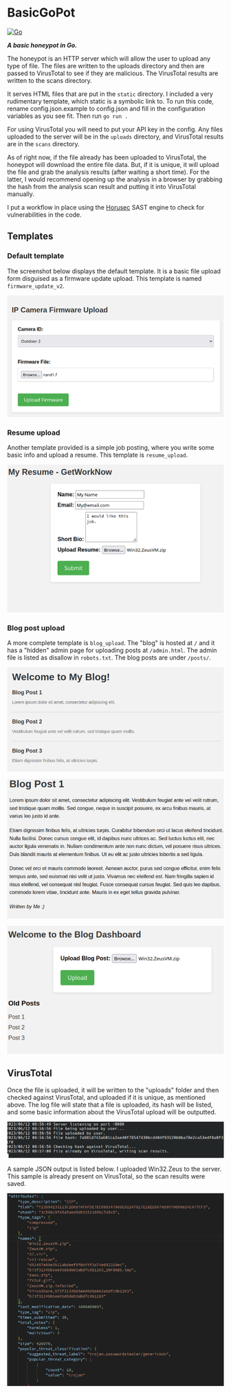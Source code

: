 # BasicGoPot
[![Go](https://github.com/morgenm/basicgopot/actions/workflows/go.yml/badge.svg)](https://github.com/morgenm/basicgopot/actions/workflows/go.yml)

**_A basic honeypot in Go._**

The honeypot is an HTTP server which will allow the user to upload any type of file. The files are written to the uploads directory and then are passed to VirusTotal to see if they are malicious. The VirusTotal results are written to the scans directory.

It serves HTML files that are put in the `static` directory. I included a very rudimentary template, which static is a symbolic link to. To run this code, rename config.json.example to config.json and fill in the configuration variables as you see fit. Then run `go run .`

For using VirusTotal you will need to put your API key in the config. Any files uploaded to the server will be in the `uploads` directory, and VirusTotal results are in the `scans` directory.

As of right now, if the file already has been uploaded to VirusTotal, the honeypot will download the entire file data. But, if it is unique, it will upload the file and grab the analysis results (after waiting a short time). For the latter, I would recommend opening up the analysis in a browser by grabbing the hash from the analysis scan result and putting it into VirusTotal manually.

I put a workflow in place using the [Horusec](https://horusec.io/site/) SAST engine to check for vulnerabilities in the code.

## Templates
### Default template
The screenshot below displays the default template. It is a basic file upload form disguised as a firmware update upload. This template is named `firmware_update_v2`.

![Template Firmware Upload v2](docs/template_firmware_upload_v2.png?raw=true "Default template")

### Resume upload
Another template provided is a simple job posting, where you write some basic info and upload a resume. This template is `resume_upload`.

![Template Resume](docs/template_resume.png?raw=true "Resume template")

### Blog post upload
A more complete template is `blog_upload`. The "blog" is hosted at `/` and it has a "hidden" admin page for uploading posts at `/admin.html`. The admin file is listed as disallow in `robots.txt`. The blog posts are under `/posts/`. 

![Template Blog](docs/template_blog_index.png?raw=true "Blog template")

![Template Blog Post](docs/template_blog_post.png?raw=true "Blog post")

![Template Blog Upload](docs/template_blog_upload.png?raw=true "Blog admin upload")


## VirusTotal
Once the file is uploaded, it will be written to the "uploads" folder and then checked against VirusTotal, and uploaded if it is unique, as mentioned above. The log file will state that a file is uploaded, its hash will be listed, and some basic information about the VirusTotal upload will be outputted. 

![Sample log output](docs/log.png?raw=true "Sample log output")

A sample JSON output is listed below. I uploaded Win32.Zeus to the server. This sample is already present on VirusTotal, so the scan results were saved.

![Win32.Zeus output](docs/win32_zeus.png?raw=true "Win32.Zeus output")
